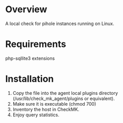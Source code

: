 # Overview

A local check for pihole instances running on Linux.

# Requirements

php-sqllite3 extensions

# Installation

1. Copy the file into the agent local plugins directory (/usr/lib/check_mk_agent/plugins or equivalent).
2. Make sure it is executable (chmod 700)
3. Inventory the host in CheckMK.
4. Enjoy query statistics.
